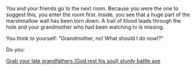 You and your friends go to the next room. Because you were the one to suggest this, you enter the room first. Inside,
you see that a huge part of the marshmallow wall has been torn down. A trail of blood leads through the hole and your
grandmother who had been watching tv is missing.

You think to yourself: "Grandmother, no! What should I do now!?"

Do you:

[Grab your late grandfathers (God rest his soul) sturdy battle axe](grab-battle-axe/grab-battle-axe.md)


